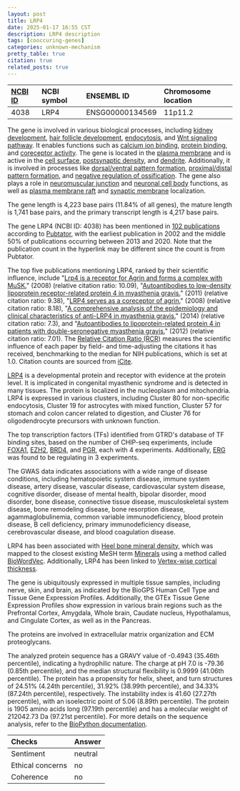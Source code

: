 ```yaml
---
layout: post
title: LRP4
date: 2025-01-17 16:55 CST
description: LRP4 description
tags: [cooccuring-genes]
categories: unknown-mechanism
pretty_table: true
citation: true
related_posts: true
---
```




| [NCBI ID](https://www.ncbi.nlm.nih.gov/gene/4038) | NCBI symbol | ENSEMBL ID | Chromosome location |
| :-------- | :------- | :-------- | :------- |
| 4038  | LRP4 | ENSG00000134569 | 11p11.2 |



The gene is involved in various biological processes, including [kidney development](https://amigo.geneontology.org/amigo/term/GO:0001822), [hair follicle development](https://amigo.geneontology.org/amigo/term/GO:0001942), [endocytosis](https://amigo.geneontology.org/amigo/term/GO:0006897), and [Wnt signaling pathway](https://amigo.geneontology.org/amigo/term/GO:0016055). It enables functions such as [calcium ion binding](https://amigo.geneontology.org/amigo/term/GO:0005509), [protein binding](https://amigo.geneontology.org/amigo/term/GO:0005515), and [coreceptor activity](https://amigo.geneontology.org/amigo/term/GO:0015026). The gene is located in the [plasma membrane](https://amigo.geneontology.org/amigo/term/GO:0005886) and is active in the [cell surface](https://amigo.geneontology.org/amigo/term/GO:0009986), [postsynaptic density](https://amigo.geneontology.org/amigo/term/GO:0014069), and [dendrite](https://amigo.geneontology.org/amigo/term/GO:0030425). Additionally, it is involved in processes like [dorsal/ventral pattern formation](https://amigo.geneontology.org/amigo/term/GO:0009953), [proximal/distal pattern formation](https://amigo.geneontology.org/amigo/term/GO:0009954), and [negative regulation of ossification](https://amigo.geneontology.org/amigo/term/GO:0030279). The gene also plays a role in [neuromuscular junction](https://amigo.geneontology.org/amigo/term/GO:0031594) and [neuronal cell body](https://amigo.geneontology.org/amigo/term/GO:0043025) functions, as well as [plasma membrane raft](https://amigo.geneontology.org/amigo/term/GO:0044853) and [synaptic membrane](https://amigo.geneontology.org/amigo/term/GO:0097060) localization.


The gene length is 4,223 base pairs (11.84% of all genes), the mature length is 1,741 base pairs, and the primary transcript length is 4,217 base pairs.


The gene LRP4 (NCBI ID: 4038) has been mentioned in [102 publications](https://pubmed.ncbi.nlm.nih.gov/?term=%22LRP4%22) according to [Pubtator](https://academic.oup.com/nar/article/47/W1/W587/5494727), with the earliest publication in 2002 and the middle 50% of publications occurring between 2013 and 2020. Note that the publication count in the hyperlink may be different since the count is from Pubtator.


The top five publications mentioning LRP4, ranked by their scientific influence, include "[Lrp4 is a receptor for Agrin and forms a complex with MuSK.](https://pubmed.ncbi.nlm.nih.gov/18848351)" (2008) (relative citation ratio: 10.09), "[Autoantibodies to low-density lipoprotein receptor-related protein 4 in myasthenia gravis.](https://pubmed.ncbi.nlm.nih.gov/21387385)" (2011) (relative citation ratio: 9.38), "[LRP4 serves as a coreceptor of agrin.](https://pubmed.ncbi.nlm.nih.gov/18957220)" (2008) (relative citation ratio: 8.18), "[A comprehensive analysis of the epidemiology and clinical characteristics of anti-LRP4 in myasthenia gravis.](https://pubmed.ncbi.nlm.nih.gov/24373505)" (2014) (relative citation ratio: 7.3), and "[Autoantibodies to lipoprotein-related protein 4 in patients with double-seronegative myasthenia gravis.](https://pubmed.ncbi.nlm.nih.gov/22158716)" (2012) (relative citation ratio: 7.01). The [Relative Citation Ratio (RCR)](https://journals.plos.org/plosbiology/article?id=10.1371/journal.pbio.1002541) measures the scientific influence of each paper by field- and time-adjusting the citations it has received, benchmarking to the median for NIH publications, which is set at 1.0. Citation counts are sourced from [iCite](https://icite.od.nih.gov).


[LRP4](https://www.proteinatlas.org/ENSG00000134569-LRP4) is a developmental protein and receptor with evidence at the protein level. It is implicated in congenital myasthenic syndrome and is detected in many tissues. The protein is localized in the nucleoplasm and mitochondria. LRP4 is expressed in various clusters, including Cluster 80 for non-specific endocytosis, Cluster 19 for astrocytes with mixed function, Cluster 57 for stomach and colon cancer related to digestion, and Cluster 76 for oligodendrocyte precursors with unknown function.


The top transcription factors (TFs) identified from GTRD's database of TF binding sites, based on the number of CHIP-seq experiments, include [FOXA1](https://www.ncbi.nlm.nih.gov/gene/3169), [EZH2](https://www.ncbi.nlm.nih.gov/gene/2146), [BRD4](https://www.ncbi.nlm.nih.gov/gene/23476), and [PGR](https://www.ncbi.nlm.nih.gov/gene/5241), each with 4 experiments. Additionally, [ERG](https://www.ncbi.nlm.nih.gov/gene/2078) was found to be regulating in 3 experiments.



The GWAS data indicates associations with a wide range of disease conditions, including hematopoietic system disease, immune system disease, artery disease, vascular disease, cardiovascular system disease, cognitive disorder, disease of mental health, bipolar disorder, mood disorder, bone disease, connective tissue disease, musculoskeletal system disease, bone remodeling disease, bone resorption disease, agammaglobulinemia, common variable immunodeficiency, blood protein disease, B cell deficiency, primary immunodeficiency disease, cerebrovascular disease, and blood coagulation disease.


LRP4 has been associated with [Heel bone mineral density](https://pubmed.ncbi.nlm.nih.gov/30598549), which was mapped to the closest existing MeSH term [Minerals](https://meshb.nlm.nih.gov/record/ui?ui=D008903) using a method called [BioWordVec](https://www.nature.com/articles/s41597-019-0055-0). Additionally, LRP4 has been linked to [Vertex-wise cortical thickness](https://pubmed.ncbi.nlm.nih.gov/34910505).


The gene is ubiquitously expressed in multiple tissue samples, including nerve, skin, and brain, as indicated by the BioGPS Human Cell Type and Tissue Gene Expression Profiles. Additionally, the GTEx Tissue Gene Expression Profiles show expression in various brain regions such as the Prefrontal Cortex, Amygdala, Whole brain, Caudate nucleus, Hypothalamus, and Cingulate Cortex, as well as in the Pancreas.


The proteins are involved in extracellular matrix organization and ECM proteoglycans.



The analyzed protein sequence has a GRAVY value of -0.4943 (35.46th percentile), indicating a hydrophilic nature. The charge at pH 7.0 is -79.36 (0.85th percentile), and the median structural flexibility is 0.9999 (41.06th percentile). The protein has a propensity for helix, sheet, and turn structures of 24.51% (4.24th percentile), 31.92% (38.99th percentile), and 34.33% (87.24th percentile), respectively. The instability index is 41.60 (27.27th percentile), with an isoelectric point of 5.06 (8.89th percentile). The protein is 1905 amino acids long (97.19th percentile) and has a molecular weight of 212042.73 Da (97.21st percentile). For more details on the sequence analysis, refer to the [BioPython documentation](https://biopython.org/docs/1.75/api/Bio.SeqUtils.ProtParam.html).





| Checks    | Answer |
| :-------- | :------- |
| Sentiment  | neutral   |
| Ethical concerns | no     |
| Coherence    | no    |